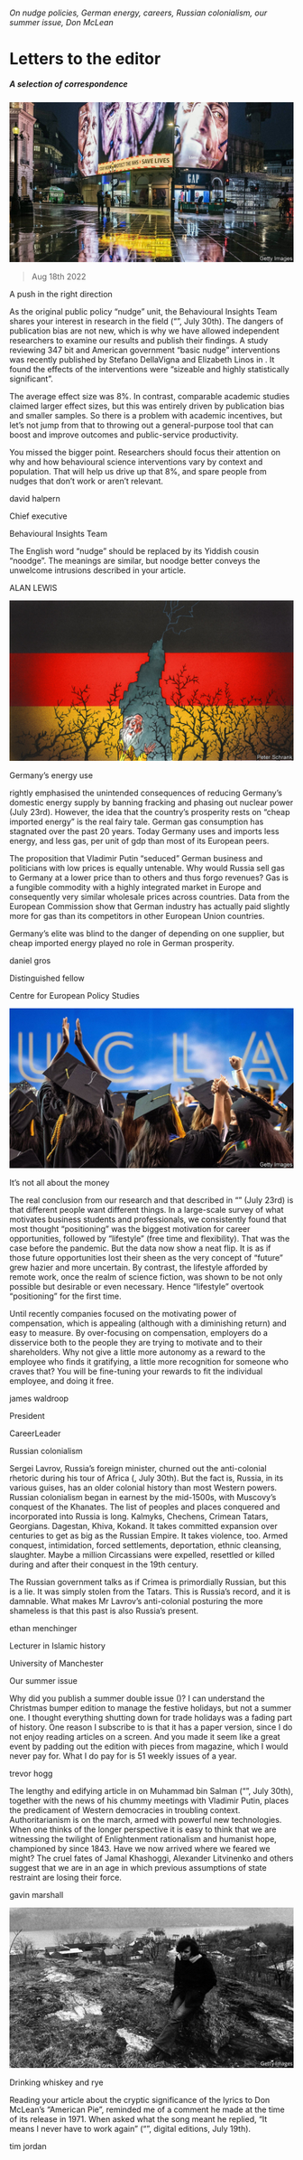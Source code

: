 ###### On nudge policies, German energy, careers, Russian colonialism, our summer issue, Don McLean

# Letters to the editor 

##### A selection of correspondence 

![image](images/20220730_STP503.jpg) 

> Aug 18th 2022 

A push in the right direction

As the original public policy “nudge” unit, the Behavioural Insights Team shares your interest in research in the field (“”, July 30th). The dangers of publication bias are not new, which is why we have allowed independent researchers to examine our results and publish their findings. A study reviewing 347 bit and American government “basic nudge” interventions was recently published by Stefano DellaVigna and Elizabeth Linos in . It found the effects of the interventions were “sizeable and highly statistically significant”. 

The average effect size was 8%. In contrast, comparable academic studies claimed larger effect sizes, but this was entirely driven by publication bias and smaller samples. So there is a problem with academic incentives, but let’s not jump from that to throwing out a general-purpose tool that can boost and improve outcomes and public-service productivity. 

You missed the bigger point. Researchers should focus their attention on why and how behavioural science interventions vary by context and population. That will help us drive up that 8%, and spare people from nudges that don’t work or aren’t relevant.

david halpern

Chief executive

Behavioural Insights Team


The English word “nudge” should be replaced by its Yiddish cousin “noodge”. The meanings are similar, but noodge better conveys the unwelcome intrusions described in your article.


ALAN LEWIS


![image](images/20220723_EUD000.jpg) 


Germany’s energy use

 rightly emphasised the unintended consequences of reducing Germany’s domestic energy supply by banning fracking and phasing out nuclear power (July 23rd). However, the idea that the country’s prosperity rests on “cheap imported energy” is the real fairy tale. German gas consumption has stagnated over the past 20 years. Today Germany uses and imports less energy, and less gas, per unit of gdp than most of its European peers. 

The proposition that Vladimir Putin “seduced” German business and politicians with low prices is equally untenable. Why would Russia sell gas to Germany at a lower price than to others and thus forgo revenues? Gas is a fungible commodity with a highly integrated market in Europe and consequently very similar wholesale prices across countries. Data from the European Commission show that German industry has actually paid slightly more for gas than its competitors in other European Union countries.

Germany’s elite was blind to the danger of depending on one supplier, but cheap imported energy played no role in German prosperity.

daniel gros

Distinguished fellow

Centre for European Policy Studies


![image](images/20220723_WBP501.jpg) 


It’s not all about the money

The real conclusion from our research and that described in “” (July 23rd) is that different people want different things. In a large-scale survey of what motivates business students and professionals, we consistently found that most thought “positioning” was the biggest motivation for career opportunities, followed by “lifestyle” (free time and flexibility). That was the case before the pandemic. But the data now show a neat flip. It is as if those future opportunities lost their sheen as the very concept of “future” grew hazier and more uncertain. By contrast, the lifestyle afforded by remote work, once the realm of science fiction, was shown to be not only possible but desirable or even necessary. Hence “lifestyle” overtook “positioning” for the first time. 

Until recently companies focused on the motivating power of compensation, which is appealing (although with a diminishing return) and easy to measure. By over-focusing on compensation, employers do a disservice both to the people they are trying to motivate and to their shareholders. Why not give a little more autonomy as a reward to the employee who finds it gratifying, a little more recognition for someone who craves that? You will be fine-tuning your rewards to fit the individual employee, and doing it free.

james waldroop

President

CareerLeader


Russian colonialism

Sergei Lavrov, Russia’s foreign minister, churned out the anti-colonial rhetoric during his tour of Africa (, July 30th). But the fact is, Russia, in its various guises, has an older colonial history than most Western powers. Russian colonialism began in earnest by the mid-1500s, with Muscovy’s conquest of the Khanates. The list of peoples and places conquered and incorporated into Russia is long. Kalmyks, Chechens, Crimean Tatars, Georgians. Dagestan, Khiva, Kokand. It takes committed expansion over centuries to get as big as the Russian Empire. It takes violence, too. Armed conquest, intimidation, forced settlements, deportation, ethnic cleansing, slaughter. Maybe a million Circassians were expelled, resettled or killed during and after their conquest in the 19th century. 

The Russian government talks as if Crimea is primordially Russian, but this is a lie. It was simply stolen from the Tatars. This is Russia’s record, and it is damnable. What makes Mr Lavrov’s anti-colonial posturing the more shameless is that this past is also Russia’s present. 

ethan menchinger

Lecturer in Islamic history

University of Manchester

Our summer issue

Why did you publish a summer double issue ()? I can understand the Christmas bumper edition to manage the festive holidays, but not a summer one. I thought everything shutting down for trade holidays was a fading part of history. One reason I subscribe to  is that it has a paper version, since I do not enjoy reading articles on a screen. And you made it seem like a great event by padding out the edition with pieces from magazine, which I would never pay for. What I do pay for is 51 weekly issues of  a year.

trevor hogg


The lengthy and edifying article in  on Muhammad bin Salman (“”, July 30th), together with the news of his chummy meetings with Vladimir Putin, places the predicament of Western democracies in troubling context. Authoritarianism is on the march, armed with powerful new technologies. When one thinks of the longer perspective it is easy to think that we are witnessing the twilight of Enlightenment rationalism and humanist hope, championed by  since 1843. Have we now arrived where we feared we might? The cruel fates of Jamal Khashoggi, Alexander Litvinenko and others suggest that we are in an age in which previous assumptions of state restraint are losing their force. 

gavin marshall


![image](images/20220723_CUP507.jpg) 


Drinking whiskey and rye

Reading your article about the cryptic significance of the lyrics to Don McLean’s “American Pie”, reminded me of a comment he made at the time of its release in 1971. When asked what the song meant he replied, “It means I never have to work again” (“”, digital editions, July 19th).

tim jordan


